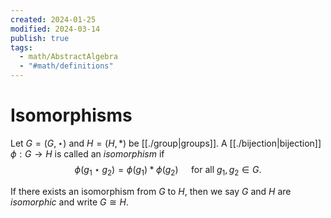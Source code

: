 ```yaml
---
created: 2024-01-25
modified: 2024-03-14
publish: true
tags:
  - math/AbstractAlgebra
  - "#math/definitions"
---
```


# Isomorphisms
Let $G=(G, \star)$ and $H=(H, *)$ be [[./group|groups]]. A [[./bijection|bijection]] $\phi: G \rightarrow H$ is called an *isomorphism* if
$$
\phi\left(g_{1} \star g_{2}\right)=\phi\left(g_{1}\right) * \phi\left(g_{2}\right) \quad \text { for all } g_{1}, g_{2} \in G .
$$

If there exists an isomorphism from $G$ to $H$, then we say $G$ and $H$ are *isomorphic* and write $G \cong H$.